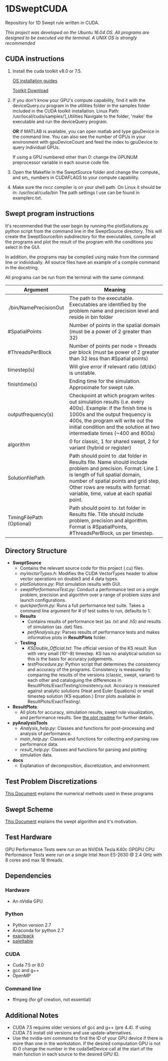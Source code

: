 # 1DSweptCUDA

Repository for 1D Swept rule written in CUDA.

*This project was developed on the Ubuntu 16.04 OS.  All programs are designed to be executed via the terminal.  A UNIX OS is strongly recommended*

## CUDA instructions

1. Install the cuda toolkit v8.0 or 7.5. 

    [OS installation guides](http://docs.nvidia.com/cuda/index.html#installation-guides) 
   
    [Toolkit Download](https://developer.nvidia.com/cuda-downloads)
    
2. If you don't know your GPU's compute capability, find it with the deviceQuery.cu program in the utilities folder in the samples folder included in the CUDA toolkit installation.
Linux Path: /usr/local/cuda/samples/1_Utilities
Navigate to the folder, 'make' the executable and run the deviceQuery program.

    __OR__ if MATLAB is available, you can open matlab and type gpuDevice in the command line.  You can also see the number of GPUs in your environment with gpuDeviceCount and feed the index to gpuDevice to query individual GPUs.

    If using a GPU numbered other than 0: change the GPUNUM preprocessor variable in each source code file.

3. Open the Makefile in the SweptSource folder and change the compute_ and sm_ numbers in CUDAFLAGS to your compute capability.

4. Make sure the nvcc compiler is on your shell path.  On Linux it should be in: /usr/local/cuda/bin
The path settings I use can be found in examplerc.txt.

## Swept program instructions

It's recommended that the user begin by running the plotSolutions.py python script from the command line in the SweptSource directory.
This will create the SweptSource/bin subdirectory for the executables, compile all the programs and plot the result of the program with the conditions you select in the GUI.

In addition, the programs may be compiled using make from the command line or individually.
All source files have an example of a compile command in the docstring.

All programs can be run from the terminal with the same command:

| Argument  |  Meaning |
| --------- | -------- |
|./bin/NamePrecisionOut  |  The path to the executable.  Executables are identified by the problem name and precision level and reside in bin folder|
| #SpatialPoints | Number of points in the spatial domain (must be a power of 2 greater than 32)
| #ThreadsPerBlock | Number of points per node = threads per block (must be power of 2 greater than 32 less than #Spatial points)
| timestep(s) | Will give error if relevant ratio (dt/dx) is unstable.
| finishtime(s) | Ending time for the simulation.  Approximate for swept rule.
| outputfrequency(s) | Checkpoint at which program writes out simulation results (i.e. every 400s).  Example: if the finish time is 1000s and the output frequency is 400s, the program will write out the initial condition and the solution at two intermediate times (~400 and 800s)
| algorithm | 0 for classic, 1 for shared swept, 2 for variant (hybrid or register)
| SolutionfilePath | Path should point to .dat folder in Results file. Name should include problem and precision. Format: Line 1 is length of full spatial domain, number of spatial points and grid step, Other rows are results with format: variable, time, value at each spatial point.
| TimingFilePath (Optional) | Path should point to .txt folder in Results file. Title should include problem, precision and algorithm.  Format is #SpatialPoints, #ThreadsPerBlock, us per timestep.

## Directory Structure
* __SweptSource__
    * Contains the relevant source code for this project (.cu) files.  
    * _myVectorTypes.h_: Modifies the CUDA VectorTypes header to allow vector operations on double3 and 4 data types.
    * _plotSolutions.py_: Plot simulation results with GUI.
    * _sweptPerformanceTest.py_: Conduct a performance test on a single problem, precision and algorithm over a range of problem sizes and launch configurations.
    * _quickperform.py_: Runs a full performance test suite.  Takes a command line argument for # of test suites to run, defaults to 1.
    * __Results__ 
        * Contains results of performance test (as .txt and .h5) and results of simulation (as .dat) files. 
        * _perfAnalysis.py_: Parses results of performance tests and makes informative plots in __ResultPlots__ folder.
    * __Testing__ 
        * _KSDouble_Official.txt_: The official version of the KS result.  Run with very small (10^-8) timestep.  KS has no analytical solution so this is the basis for accuracy judgements.
        * _testProcedure.py_: Python script that determines the consistency and accuracy of the programs.  Consistency is measured by comparing the results of the versions (classic, swept, variant) to each other and cataloguing the differences in ResultPlots/ExactTesting/cinsistency.out.  Accuracy is measured against analytic solutions (Heat and Euler Equations) or small timestep solution (KS equation.)  Error plots available in ResultPlots/ExactTesting/.
* __ResultPlots__: 
    * All plots for accuracy, simulation results, swept rule visualization, and performance results.  See [the plot readme](ResultPlots/PlotREADME.md) for further details.
* __pyAnalysisTools__
    * _Analysis_help.py_: Classes and functions for post-processing and analysis of performance.
    * _main_help.py_: Classes and functions for collecting and parsing raw performance data.
    * _result_help.py_: Classes and functions for parsing and plotting simulation data.
* __docs__
    * Explanation of decomposition, discretization, and environment.

## Test Problem Discretizations
[This Document](docs/1_D_swept_equations.pdf) explains the numerical methods used in these programs

## Swept Scheme
[This Document](docs/Swept_1_D_Scheme_Description.pdf) explains the swept algorithm and it's motivation.

## Test Hardware
GPU Performance Tests were run on an NVIDIA Tesla K40c GPGPU
CPU Performance Tests were run on a single Intel Xeon E5-2630 @ 2.4 GHz with 8 cores and max 16 threads.

## Dependencies
### Hardware
* An nVidia GPU

### Python
* Python version 2.7
* Anaconda for python 2.7
* [exactpack](https://github.com/losalamos/ExactPack)
* [palettable](https://jiffyclub.github.io/palettable/#palette-interface)

### CUDA
* Cuda 7.5 or 8.0
* gcc and g++
* OpenMP

### Command line
* ffmpeg (for gif creation, not essential)

## Additional Notes
* CUDA 7.5 requires older versions of gcc and g++ (pre 4.4).  If using CUDA 7.5 install old versions and use update-alternatives.
* Use the nvidia-smi command to find the ID of your GPU device if there is more than one in the workstation.  If the desired computation GPU is not ID 0 change the number in the cudaSetDevice call at the start of the main function in each source to the desired GPU ID.
